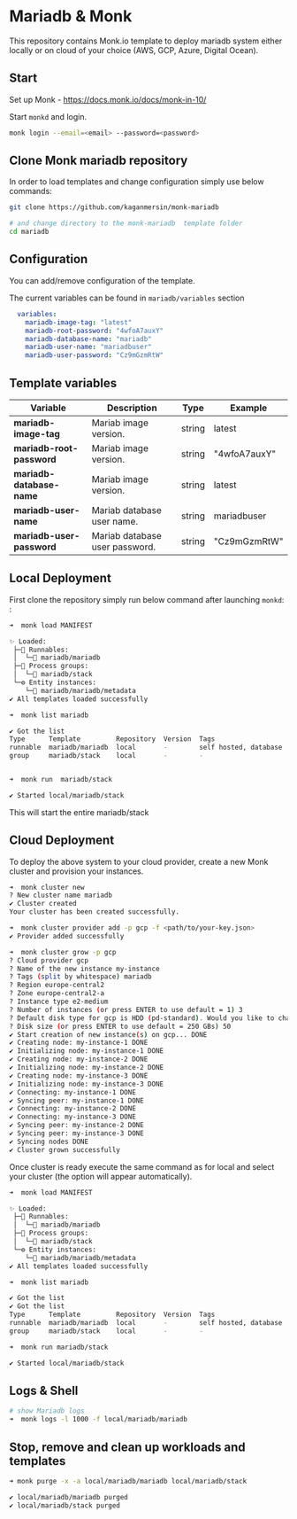 # Mariadb & Monk

This repository contains Monk.io template to deploy mariadb system either locally or on cloud of your choice (AWS, GCP, Azure, Digital Ocean).


## Start

Set up Monk - https://docs.monk.io/docs/monk-in-10/

Start `monkd` and login.

```bash
monk login --email=<email> --password=<password>
```

## Clone Monk mariadb repository

In order to load templates and change configuration simply use below commands: 
```bash
git clone https://github.com/kaganmersin/monk-mariadb

# and change directory to the monk-mariadb  template folder
cd mariadb
```

## Configuration

You can add/remove configuration of the template.

The current variables can be found in `mariadb/variables` section

```yaml
  variables:
    mariadb-image-tag: "latest"
    mariadb-root-password: "4wfoA7auxY"
    mariadb-database-name: "mariadb"
    mariadb-user-name: "mariadbuser"
    mariadb-user-password: "Cz9mGzmRtW"
```


##  Template variables

| Variable | Description | Type | Example |
|----------|-------------|------|---------|
| **mariadb-image-tag** | Mariab image version. | string | latest |
| **mariadb-root-password** | Mariab image version. | string | "4wfoA7auxY" |
| **mariadb-database-name** | Mariab image version. | string | latest |
| **mariadb-user-name** | Mariab database user name. | string | mariadbuser |
| **mariadb-user-password** | Mariab database user password. | string | "Cz9mGzmRtW" |




## Local Deployment

First clone the repository simply run below command after launching `monkd`:
:

```bash
➜  monk load MANIFEST

✨ Loaded:
 ├─🔩 Runnables:
 │  └─🧩 mariadb/mariadb
 ├─🔗 Process groups:
 │  └─🧩 mariadb/stack
 └─⚙️ Entity instances:
    └─🧩 mariadb/mariadb/metadata
✔ All templates loaded successfully

➜  monk list mariadb

✔ Got the list
Type      Template         Repository  Version  Tags
runnable  mariadb/mariadb  local       -        self hosted, database
group     mariadb/stack    local       -        -


➜  monk run  mariadb/stack

✔ Started local/mariadb/stack

```

This will start the entire mariadb/stack 


## Cloud Deployment

To deploy the above system to your cloud provider, create a new Monk cluster and provision your instances.

```bash
➜  monk cluster new
? New cluster name mariadb
✔ Cluster created
Your cluster has been created successfully.

➜  monk cluster provider add -p gcp -f <path/to/your-key.json>
✔ Provider added successfully

➜  monk cluster grow -p gcp
? Cloud provider gcp
? Name of the new instance my-instance
? Tags (split by whitespace) mariadb
? Region europe-central2
? Zone europe-central2-a
? Instance type e2-medium
? Number of instances (or press ENTER to use default = 1) 3
? Default disk type for gcp is HDD (pd-standard). Would you like to change it? No
? Disk size (or press ENTER to use default = 250 GBs) 50
✔ Start creation of new instance(s) on gcp... DONE
✔ Creating node: my-instance-1 DONE
✔ Initializing node: my-instance-1 DONE
✔ Creating node: my-instance-2 DONE
✔ Initializing node: my-instance-2 DONE
✔ Creating node: my-instance-3 DONE
✔ Initializing node: my-instance-3 DONE
✔ Connecting: my-instance-1 DONE
✔ Syncing peer: my-instance-1 DONE
✔ Connecting: my-instance-2 DONE
✔ Connecting: my-instance-3 DONE
✔ Syncing peer: my-instance-2 DONE
✔ Syncing peer: my-instance-3 DONE
✔ Syncing nodes DONE
✔ Cluster grown successfully
```

Once cluster is ready execute the same command as for local and select your cluster (the option will appear automatically).
```bash
➜  monk load MANIFEST

✨ Loaded:
 ├─🔩 Runnables:
 │  └─🧩 mariadb/mariadb
 ├─🔗 Process groups:
 │  └─🧩 mariadb/stack
 └─⚙️ Entity instances:
    └─🧩 mariadb/mariadb/metadata
✔ All templates loaded successfully

➜  monk list mariadb

✔ Got the list
✔ Got the list
Type      Template         Repository  Version  Tags
runnable  mariadb/mariadb  local       -        self hosted, database
group     mariadb/stack    local       -        -

➜  monk run mariadb/stack

✔ Started local/mariadb/stack

```

## Logs & Shell

```bash
# show Mariadb logs
➜  monk logs -l 1000 -f local/mariadb/mariadb

```

## Stop, remove and clean up workloads and templates

```bash
➜ monk purge -x -a local/mariadb/mariadb local/mariadb/stack

✔ local/mariadb/mariadb purged
✔ local/mariadb/stack purged

```